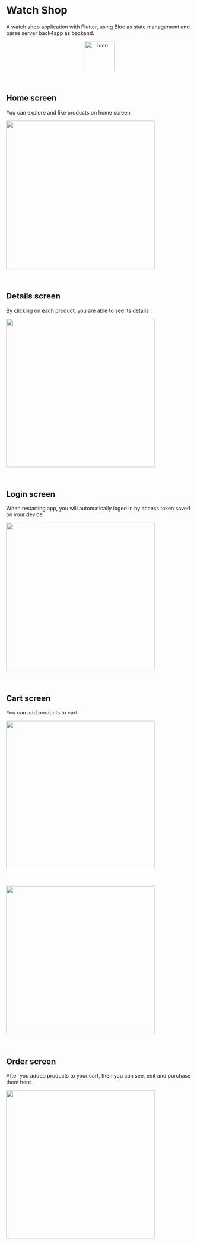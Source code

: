 # Watch Shop
A watch shop application with Flutter, using Bloc as state management and parse server back4app as backend.

<div align="center">
  <a>
    <img src="screenshots/logo.png" alt="Icon" width="80" height="80">
  </a>
</div>

<p>&nbsp;</p>

## Home screen
You can explore and like products on home screen
<p></p>
<img src="screenshots/home.png" width="400">
<p>&nbsp;</p>

## Details screen
By clicking on each product, you are able to see its details
<p></p>
<img src="screenshots/detail.png" width="400">
<p>&nbsp;</p>

## Login screen
When restarting app, you will automatically loged in by access token saved on your device
<p></p>
<img src="screenshots/login.png" width="400">
<p>&nbsp;</p>

## Cart screen
You can add products to cart
<p></p>
<img src="screenshots/cart_emply.png" width="400">
<p>&nbsp;</p>
<p></p>
<img src="screenshots/cart.png" width="400">
<p>&nbsp;</p>

## Order screen
After you added products to your cart, then you can see, edit and purchase them here
<p></p>
<img src="screenshots/order.png" width="400">
<p>&nbsp;</p>
